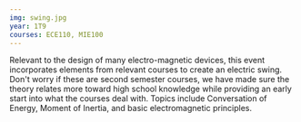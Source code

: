 ```yaml
---
img: swing.jpg
year: 1T9
courses: ECE110, MIE100
---
```


Relevant to the design of many electro-magnetic devices, this event incorporates elements from relevant courses to create an electric swing. Don't worry if these are second semester courses, we have made sure the theory relates more toward high school knowledge while providing an early start into what the courses deal with. Topics include Conversation of Energy, Moment of Inertia, and basic electromagnetic principles.
